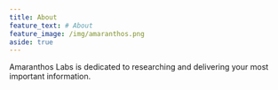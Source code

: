 ```yaml
---
title: About
feature_text: # About
feature_image: /img/amaranthos.png
aside: true
---
```


Amaranthos Labs is dedicated to researching and delivering your most important information.